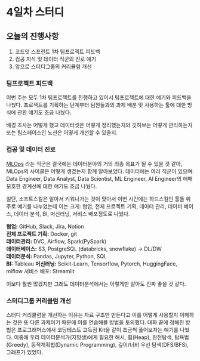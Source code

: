 # 4일차 스터디

## 오늘의 진행사항 
1. 코드잇 스프린트 1차 팀프로젝트 피드백
2. 컴공 지식 및 데이터 직군의 진로 얘기
3. 앞으로 스터디그룹의 커리큘럼 개선

### 팀프로젝트 피드백
이번 주는 모두 1차 팀프로젝트를 진행하고 있어서 팀프로젝트에 대한 얘기와 피드백을 나눴다. 프로젝트를 기획하는 단계부터 팀원들과의 과제 배분 및 사용하는 툴에 대한 방식에 관환 얘기도 조금 나눴다.

배경 조사는 어떻게 했고 데이터셋은 어떻게 정리했는지와 깃허브는 어떻게 관리하는지 또는 팀스페이스인 노션은 어떻게 개선할 수 있을지.

### 컴공 및 데이터 진로
[MLOps](https://www.run.ai/guides/machine-learning-operations) 라는 직군은 결국에는 데이터분야의 거의 최종 목표가 될 수 있을 것 같아, MLOps의 사이클은 어떻게 생겼는지 함께 알아보았다. 데이터에는 여러 직군이 있으며: Data Engineer, Data Analyst, Data Scientist, ML Engineer, AI Engineer의 애매모호한 경계선에 대한 얘기도 조금 나눴다. 

일단, 소프트스킬은 알아서 키워나가는 것이 맞아서 이번 시간에는 하드스킬인 툴들 위주로 얘기를 나누었는데 이는 크게: 협업, 전체 프로젝트 기획, 데이터 관리, 데이터 베이스, 데이터 분석, BI, 머신러닝, 서비스 배포정도로 나눴다.

**협업:** GitHub, Slack, Jira, Notion  
**전체 프로젝트 기획:** Docker, git    
**데이터관리:** DVC, Airflow, Spark(PySpark)  
**데이터베이스:** S3, PostgreSQL (databricks, snowflake) -> DL/DW  
**데이터분석:** Pandas, Jupyter, Python, SQL  
**BI:** Tableau
**머신러닝:** Scikit-Learn, Tensorflow, Pytorch, HuggingFace, mlflow
서비스 배포: Streamlit

이보다 훨씬 많겠지만 그래도 데이터분석에서는 이렇게만 알아도 진짜 좋을 것 같다.

### 스터디그룹 커리큘럼 개선
스터디 커리큘럼을 개선하는 이유는 자료 구조만 만든다고 이를 어떻게 사용할지 이해하는 것은 또 다른 과제이기 때문에 이를 연습해볼 방법을 토의했다. 대화 끝에 정해진 방법은 프로그래머스에서 코딩테스트 고득점 Kit을 같이 조금씩 풀어보자는 얘기를 나눴다. 이중에 우리 데이터분석가(지망생)에게 필요한 해시, 힙(Heap), 완전탐색, 탐욕법(Greedy), 동적계획법(Dynamic Programming), 깊이/너비 우선 탐색(DFS/BFS), 그래프가 있었다.